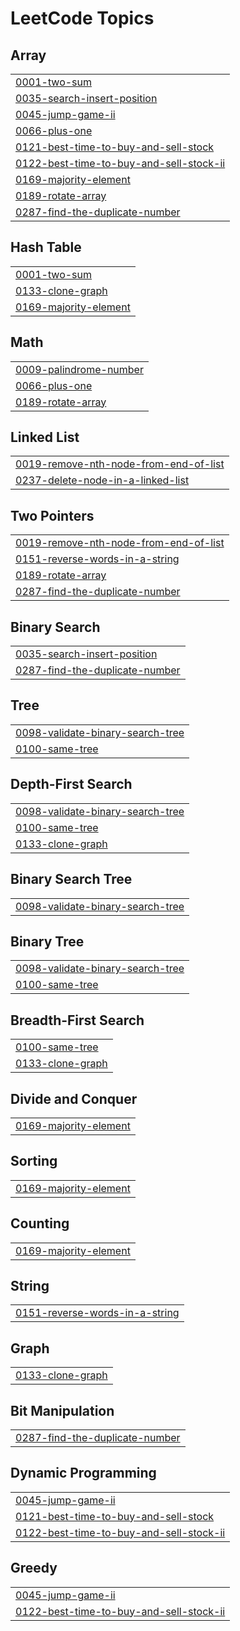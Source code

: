 
<!---LeetCode Topics Start-->
# LeetCode Topics
## Array
|  |
| ------- |
| [0001-two-sum](https://github.com/adhilX/LeetCode/tree/master/0001-two-sum) |
| [0035-search-insert-position](https://github.com/adhilX/LeetCode/tree/master/0035-search-insert-position) |
| [0045-jump-game-ii](https://github.com/adhilX/LeetCode/tree/master/0045-jump-game-ii) |
| [0066-plus-one](https://github.com/adhilX/LeetCode/tree/master/0066-plus-one) |
| [0121-best-time-to-buy-and-sell-stock](https://github.com/adhilX/LeetCode/tree/master/0121-best-time-to-buy-and-sell-stock) |
| [0122-best-time-to-buy-and-sell-stock-ii](https://github.com/adhilX/LeetCode/tree/master/0122-best-time-to-buy-and-sell-stock-ii) |
| [0169-majority-element](https://github.com/adhilX/LeetCode/tree/master/0169-majority-element) |
| [0189-rotate-array](https://github.com/adhilX/LeetCode/tree/master/0189-rotate-array) |
| [0287-find-the-duplicate-number](https://github.com/adhilX/LeetCode/tree/master/0287-find-the-duplicate-number) |
## Hash Table
|  |
| ------- |
| [0001-two-sum](https://github.com/adhilX/LeetCode/tree/master/0001-two-sum) |
| [0133-clone-graph](https://github.com/adhilX/LeetCode/tree/master/0133-clone-graph) |
| [0169-majority-element](https://github.com/adhilX/LeetCode/tree/master/0169-majority-element) |
## Math
|  |
| ------- |
| [0009-palindrome-number](https://github.com/adhilX/LeetCode/tree/master/0009-palindrome-number) |
| [0066-plus-one](https://github.com/adhilX/LeetCode/tree/master/0066-plus-one) |
| [0189-rotate-array](https://github.com/adhilX/LeetCode/tree/master/0189-rotate-array) |
## Linked List
|  |
| ------- |
| [0019-remove-nth-node-from-end-of-list](https://github.com/adhilX/LeetCode/tree/master/0019-remove-nth-node-from-end-of-list) |
| [0237-delete-node-in-a-linked-list](https://github.com/adhilX/LeetCode/tree/master/0237-delete-node-in-a-linked-list) |
## Two Pointers
|  |
| ------- |
| [0019-remove-nth-node-from-end-of-list](https://github.com/adhilX/LeetCode/tree/master/0019-remove-nth-node-from-end-of-list) |
| [0151-reverse-words-in-a-string](https://github.com/adhilX/LeetCode/tree/master/0151-reverse-words-in-a-string) |
| [0189-rotate-array](https://github.com/adhilX/LeetCode/tree/master/0189-rotate-array) |
| [0287-find-the-duplicate-number](https://github.com/adhilX/LeetCode/tree/master/0287-find-the-duplicate-number) |
## Binary Search
|  |
| ------- |
| [0035-search-insert-position](https://github.com/adhilX/LeetCode/tree/master/0035-search-insert-position) |
| [0287-find-the-duplicate-number](https://github.com/adhilX/LeetCode/tree/master/0287-find-the-duplicate-number) |
## Tree
|  |
| ------- |
| [0098-validate-binary-search-tree](https://github.com/adhilX/LeetCode/tree/master/0098-validate-binary-search-tree) |
| [0100-same-tree](https://github.com/adhilX/LeetCode/tree/master/0100-same-tree) |
## Depth-First Search
|  |
| ------- |
| [0098-validate-binary-search-tree](https://github.com/adhilX/LeetCode/tree/master/0098-validate-binary-search-tree) |
| [0100-same-tree](https://github.com/adhilX/LeetCode/tree/master/0100-same-tree) |
| [0133-clone-graph](https://github.com/adhilX/LeetCode/tree/master/0133-clone-graph) |
## Binary Search Tree
|  |
| ------- |
| [0098-validate-binary-search-tree](https://github.com/adhilX/LeetCode/tree/master/0098-validate-binary-search-tree) |
## Binary Tree
|  |
| ------- |
| [0098-validate-binary-search-tree](https://github.com/adhilX/LeetCode/tree/master/0098-validate-binary-search-tree) |
| [0100-same-tree](https://github.com/adhilX/LeetCode/tree/master/0100-same-tree) |
## Breadth-First Search
|  |
| ------- |
| [0100-same-tree](https://github.com/adhilX/LeetCode/tree/master/0100-same-tree) |
| [0133-clone-graph](https://github.com/adhilX/LeetCode/tree/master/0133-clone-graph) |
## Divide and Conquer
|  |
| ------- |
| [0169-majority-element](https://github.com/adhilX/LeetCode/tree/master/0169-majority-element) |
## Sorting
|  |
| ------- |
| [0169-majority-element](https://github.com/adhilX/LeetCode/tree/master/0169-majority-element) |
## Counting
|  |
| ------- |
| [0169-majority-element](https://github.com/adhilX/LeetCode/tree/master/0169-majority-element) |
## String
|  |
| ------- |
| [0151-reverse-words-in-a-string](https://github.com/adhilX/LeetCode/tree/master/0151-reverse-words-in-a-string) |
## Graph
|  |
| ------- |
| [0133-clone-graph](https://github.com/adhilX/LeetCode/tree/master/0133-clone-graph) |
## Bit Manipulation
|  |
| ------- |
| [0287-find-the-duplicate-number](https://github.com/adhilX/LeetCode/tree/master/0287-find-the-duplicate-number) |
## Dynamic Programming
|  |
| ------- |
| [0045-jump-game-ii](https://github.com/adhilX/LeetCode/tree/master/0045-jump-game-ii) |
| [0121-best-time-to-buy-and-sell-stock](https://github.com/adhilX/LeetCode/tree/master/0121-best-time-to-buy-and-sell-stock) |
| [0122-best-time-to-buy-and-sell-stock-ii](https://github.com/adhilX/LeetCode/tree/master/0122-best-time-to-buy-and-sell-stock-ii) |
## Greedy
|  |
| ------- |
| [0045-jump-game-ii](https://github.com/adhilX/LeetCode/tree/master/0045-jump-game-ii) |
| [0122-best-time-to-buy-and-sell-stock-ii](https://github.com/adhilX/LeetCode/tree/master/0122-best-time-to-buy-and-sell-stock-ii) |
<!---LeetCode Topics End-->

